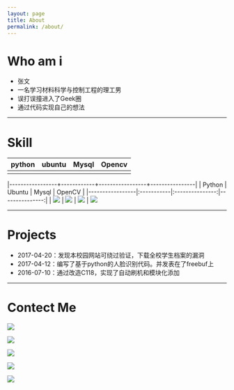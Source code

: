 ```yaml
---
layout: page
title: About
permalink: /about/
---
```

#  Who am i
- 张文
- 一名学习材料科学与控制工程的理工男
- 误打误撞进入了Geek圈
- 通过代码实现自己的想法

------
# Skill
python | ubuntu | Mysql |Opencv
----|------|----|---
 |  | 


|-----------------+------------+-----------------+----------------|
| Python | Ubuntu | Mysql | OpenCV  |
|-----------------|:-----------|:---------------:|---------------:|
|  [![](https://img.shields.io/badge/Python-2.7.*-brightgreen.svg)]() |  [![](https://img.shields.io/badge/ubuntu-16.04-brightgreen.svg)]()  |  [![](https://img.shields.io/badge/Mysql-5.7*-brightgreen.svg)]() | [![](https://img.shields.io/badge/OpenCV-3.2.0-brightgreen.svg)]()






---
# Projects
- 2017-04-20：发现本校园网站可绕过验证，下载全校学生档案的漏洞
- 2017-04-12：编写了基于python的人脸识别代码。并发表在了freebuf上
- 2016-07-10：通过改造C118，实现了自动刷机和模块化添加

---
# Contect Me
[![](https://img.shields.io/badge/TEL-15294705728-blue.svg)]()

[![](https://img.shields.io/badge/Gmail-zw97073966%40gmail.com-blue.svg)]()

[![](https://img.shields.io/badge/Github-0x024-blue.svg)](http://github.com/0x024)

[![](https://img.shields.io/badge/Facebook-facebook-blue.svg)](https://www.facebook.com/wenzhang521)

[![](https://img.shields.io/badge/Weibo-weibo-blue.svg)](http://weibo.com/miniwenwen)








